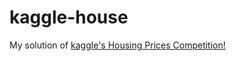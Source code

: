 # kaggle-house
My solution of [kaggle's Housing Prices Competition!](https://www.kaggle.com/c/home-data-for-ml-course/overview)
